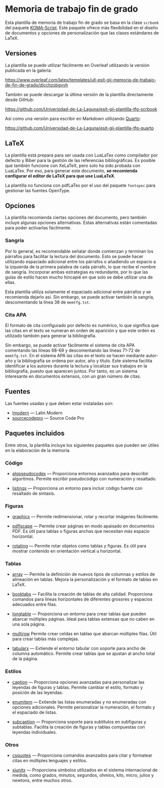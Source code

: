 # Memoria de trabajo fin de grado

Esta plantilla de memoria de trabajo fin de grado se basa en la clase `scrbook` del paquete [KOMA-Script](https://ctan.org/pkg/koma-script). Este paquete ofrece más flexibilidad en el diseño de documentos y opciones de personalización que las clases estándares de LaTeX.

## Versiones

La plantilla se puede utilizar fácilmente en Overleaf utilizando la versión publicada en la galería:

https://www.overleaf.com/latex/templates/ull-esit-gii-memoria-de-trabajo-de-fin-de-grado/djcchzsbgvvh

También se puede descargar la última versión de la plantilla directamente desde GitHub:

https://github.com/Universidad-de-La-Laguna/esit-gii-plantilla-tfg-scrbook

Así como una versión para escribir en Markdown utilizando [Quarto](https://quarto.org/):

https://github.com/Universidad-de-La-Laguna/esit-gii-plantilla-tfg-quarto

## LaTeX

La plantilla está prepara para ser usada con LuaLaTex como compilador por defecto y Biber para la gestión de las referencias bibliográficas. Es posible que también funcione con XeLaTeX, pero solo ha sido probada con LuaLaTex. Por eso, para generar este documento, **se recomienda configurar el editor de LaTeX para que use LuaLaTeX**.

La plantilla no funciona con pdfLaTex por el uso del paquete `fontspec` para gestionar las fuentes OpenType.

## Opciones

La plantilla recomienda ciertas opciones del documento, pero también incluye algunas opciones alternativas. Estas alternativas están comentadas para poder activarlas fácilmente.

### Sangría

Por lo general, es recomendable señalar donde comienzan y terminan los párrafos para facilitar la lectura del documento. Esto se puede hacer utilizando espaciado adicional entre los párrafos o añadiendo un espacio a la izquierda de la primera palabra de cada párrafo, lo que recibe el nombre de sangría.
Incorporar ambas estrategias es redundante, por lo que las guías de estilo hacen mucho hincapié en que solo se debe utilizar una de ellas.

Esta plantilla utiliza solamente el espaciado adicional entre párrafos y se recomienda dejarlo así. Sin embargo, se puede activar también la sangría, descomentando la línea 38 de `memtfg.txt`.

### Cita APA

El formato de cita configurado por defecto es numérico, lo que significa que las citas en el texto se numeran en orden de aparición y que este orden es utilizado también para generar la bibliografía.

Sin embargo, se puede activar fácilmente el sistema de cita APA comentando las líneas 68-69 y descomentando las líneas 71-72 de `memtfg.txt`. En el sistema APA las citas en el texto se hacen mediante autor-año y la bibliografía se ordena por autor, año y título. Este sistema facilita identificar a los autores durante la lectura y localizar sus trabajos en la bibliografía, puesto que aparecen juntos. Por tanto, es un sistema interesante en documentos extensos, con un gran número de citas.

## Fuentes

Las fuentes usadas y que deben estar instaladas son:

 * [lmodern](https://ctan.org/pkg/lm) — Latin Modern
 * [sourcecodepro](https://ctan.org/pkg/sourcecodepro) — Source Code Pro

## Paquetes incluidos

Entre otros, la plantilla incluye los siguientes paquetes que pueden ser útiles en la elaboración de la memoria

### Código

 * [algpseudocodex](https://ctan.org/pkg/algpseudocodex) — Proporciona entornos avanzados para describir algoritmos. Permite escribir pseudocódigo con numeración y resaltado.

 * [listings](https://ctan.org/pkg/listings) — Proporciona un entorno para incluir código fuente con resaltado de sintaxis.

### Figuras

 * [graphicx](https://ctan.org/pkg/graphicx) — Permite redimensionar, rotar y recortar imágenes fácilmente.

 * [pdflscape](https://ctan.org/pkg/pdflscape) — Permite crear páginas en modo apaisado en documentos PDF. Es útil para tablas o figuras anchas que necesitan más espacio horizontal.

 * [rotating](https://ctan.org/pkg/rotating) — Permite rotar objetos como tablas y figuras. Es útil para mostrar contenido en orientación vertical u horizontal.

### Tablas

 * [array](https://ctan.org/pkg/array) — Permite la definición de nuevos tipos de columnas y estilos de alineación en tablas. Mejora la personalización y el formato de tablas en LaTeX.

 * [booktabs](https://ctan.org/pkg/booktabs) — Facilita la creación de tablas de alta calidad. Proporciona comandos para líneas horizontales de diferentes grosores y espacios adecuados entre filas.
 
 * [longtable](https://ctan.org/pkg/longtable) — Proporciona un entorno para crear tablas que pueden abarcar múltiples páginas. Ideal para tablas extensas que no caben en una sola página.

 * [multirow](https://ctan.org/pkg/multirow) Permite crear celdas en tablas que abarcan múltiples filas. Útil para crear tablas más complejas.

 * [tabularx](https://ctan.org/pkg/tabularx) — Extiende el entorno tabular con soporte para ancho de columna automático. Permite crear tablas que se ajustan al ancho total de la página.

### Estilos

 * [caption](https://ctan.org/pkg/caption) — Proporciona opciones avanzadas para personalizar las leyendas de figuras y tablas. Permite cambiar el estilo, formato y posición de las leyendas.

 * [enumitem](https://ctan.org/pkg/enumitem) — Extiende las listas enumeradas y no enumeradas con opciones adicionales. Permite personalizar la numeración, el formato y el espaciado de listas.

 * [subcaption](https://ctan.org/pkg/subcaption) — Proporciona soporte para subtítulos en subfiguras y subtablas. Facilita la creación de figuras y tablas compuestas con leyendas individuales.

### Otros

 * [csquotes](https://ctan.org/pkg/csquotes) — Proporciona comandos avanzados para citar y formatear citas en múltiples lenguajes y estilos.

 * [siunitx](https://ctan.org/pkg/siunitx) — Proporciona símbolos utilizados en el sistema internacional de medida, como grados, minutos, segundos, ohmios, kilo, micro, julios y newtons, entre muchos otros.
